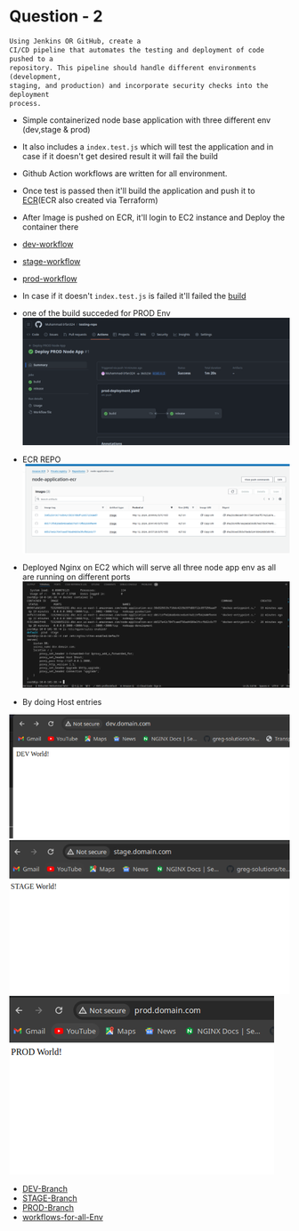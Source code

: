 # Question - 2

```
Using Jenkins OR GitHub, create a
CI/CD pipeline that automates the testing and deployment of code pushed to a
repository. This pipeline should handle different environments (development,
staging, and production) and incorporate security checks into the deployment
process.
```

  - Simple containerized node base application with three different env (dev,stage & prod)
  - It also includes a `index.test.js` which will test the application and in case if it doesn't get desired result it will fail the build
  - Github Action workflows are written for all environment.
  - Once test is passed then it'll build the application and push it to [ECR](https://github.com/Muhammad-Irfan324/testing-repo/blob/terraform/ecr.tf)(ECR also created via Terraform)
  - After Image is pushed on ECR, it'll login to EC2 instance and Deploy the container there 
  - [dev-workflow](https://github.com/Muhammad-Irfan324/testing-repo/blob/dev/.github/workflows/dev-deployment.yaml)
  - [stage-workflow](https://github.com/Muhammad-Irfan324/testing-repo/blob/stage/.github/workflows/stage-deployment.yaml)
  - [prod-workflow](https://github.com/Muhammad-Irfan324/testing-repo/blob/prod-v-1/.github/workflows/prod-deployment.yaml)
  - In case if it doesn't `index.test.js` is failed it'll failed the [build](https://github.com/Muhammad-Irfan324/testing-repo/actions/runs/9052496102/job/24870223209)
  -  one of the build succeded for PROD Env 
![BUILD-SCREENSHOT](https://github.com/Muhammad-Irfan324/testing-repo/blob/main/Question-2/Selection_360.png)
  - ECR REPO 
![ECRREPO](https://github.com/Muhammad-Irfan324/testing-repo/blob/main/Question-2/Selection_361.png)
  - Deployed Nginx on EC2 which will serve all three node app env as all are running on different ports
![NGINX](https://github.com/Muhammad-Irfan324/testing-repo/blob/main/Question-2/Selection_363.png)
  
  - By doing Host entries 

![DEV](https://github.com/Muhammad-Irfan324/testing-repo/blob/main/Question-2/Selection_364.png)
![STAGE](https://github.com/Muhammad-Irfan324/testing-repo/blob/main/Question-2/Selection_365.png)
![PROD](https://github.com/Muhammad-Irfan324/testing-repo/blob/main/Question-2/Selection_366.png)
  - [DEV-Branch](https://github.com/Muhammad-Irfan324/testing-repo/tree/dev)
  - [STAGE-Branch](https://github.com/Muhammad-Irfan324/testing-repo/tree/stage)
  - [PROD-Branch](https://github.com/Muhammad-Irfan324/testing-repo/tree/prod-v-1)
  - [workflows-for-all-Env](https://github.com/Muhammad-Irfan324/testing-repo/actions)
